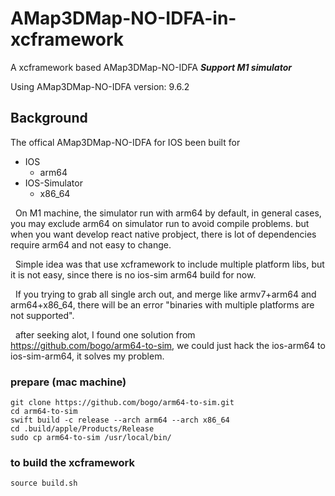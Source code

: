 # AMap3DMap-NO-IDFA-in-xcframework
 A xcframework based AMap3DMap-NO-IDFA ***Support M1 simulator***

Using AMap3DMap-NO-IDFA version: 9.6.2


## Background
The offical AMap3DMap-NO-IDFA for IOS been built for 
- IOS
    - arm64
- IOS-Simulator
    - x86_64

&nbsp;&nbsp;On M1 machine, the simulator run with arm64 by default, in general cases, you may exclude arm64 on simulator run to avoid compile problems. but when you want develop react native probject, there is lot of dependencies require arm64 and not easy to change.

&nbsp;&nbsp;Simple idea was that use xcframework to include multiple platform libs, but it is not easy, since there is no ios-sim arm64 build for now.

&nbsp;&nbsp;If you trying to grab all single arch out, and merge like armv7+arm64 and arm64+x86_64, there will be an error "binaries with multiple platforms are not supported".

&nbsp;&nbsp;after seeking alot, I found one solution from https://github.com/bogo/arm64-to-sim, we could just hack the ios-arm64 to ios-sim-arm64, it solves my problem.

### prepare (mac machine)
```
git clone https://github.com/bogo/arm64-to-sim.git
cd arm64-to-sim
swift build -c release --arch arm64 --arch x86_64
cd .build/apple/Products/Release
sudo cp arm64-to-sim /usr/local/bin/
```


### to build the xcframework
```
source build.sh
```
